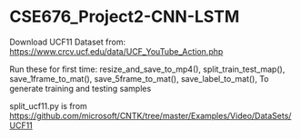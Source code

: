 # CSE676_Project2-CNN-LSTM

Download UCF11 Dataset from:
https://www.crcv.ucf.edu/data/UCF_YouTube_Action.php

Run these for first time:
resize_and_save_to_mp4(), 
split_train_test_map(),
save_1frame_to_mat(),
save_5frame_to_mat(),
save_label_to_mat(),
To generate training and testing samples

split_ucf11.py is from https://github.com/microsoft/CNTK/tree/master/Examples/Video/DataSets/UCF11
